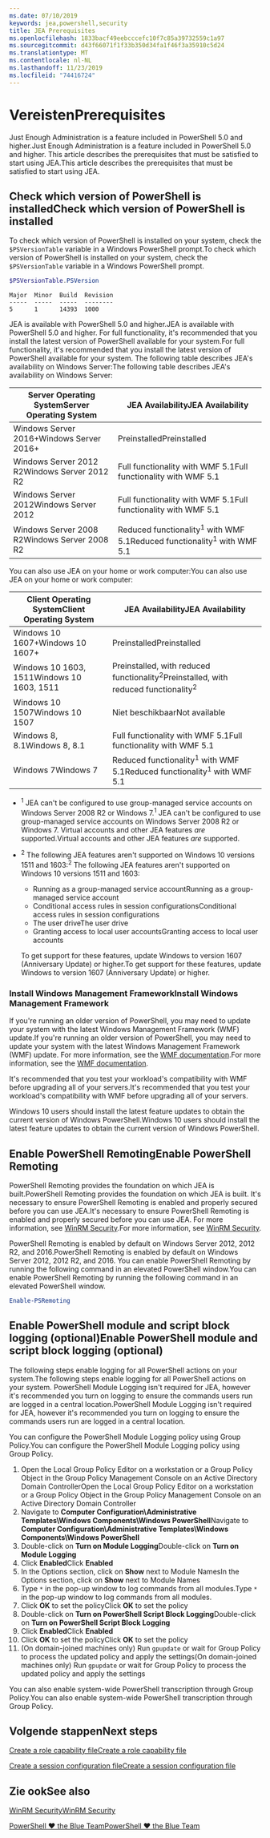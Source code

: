 ```yaml
---
ms.date: 07/10/2019
keywords: jea,powershell,security
title: JEA Prerequisites
ms.openlocfilehash: 1833bacf49eebcccefc10f7c85a39732559c1a97
ms.sourcegitcommit: d43f66071f1f33b350d34fa1f46f3a35910c5d24
ms.translationtype: MT
ms.contentlocale: nl-NL
ms.lasthandoff: 11/23/2019
ms.locfileid: "74416724"
---
```

# <a name="prerequisites"></a><span data-ttu-id="2c81c-103">Vereisten</span><span class="sxs-lookup"><span data-stu-id="2c81c-103">Prerequisites</span></span>

<span data-ttu-id="2c81c-104">Just Enough Administration is a feature included in PowerShell 5.0 and higher.</span><span class="sxs-lookup"><span data-stu-id="2c81c-104">Just Enough Administration is a feature included in PowerShell 5.0 and higher.</span></span> <span data-ttu-id="2c81c-105">This article describes the prerequisites that must be satisfied to start using JEA.</span><span class="sxs-lookup"><span data-stu-id="2c81c-105">This article describes the prerequisites that must be satisfied to start using JEA.</span></span>


## <a name="check-which-version-of-powershell-is-installed"></a><span data-ttu-id="2c81c-106">Check which version of PowerShell is installed</span><span class="sxs-lookup"><span data-stu-id="2c81c-106">Check which version of PowerShell is installed</span></span>

<span data-ttu-id="2c81c-107">To check which version of PowerShell is installed on your system, check the `$PSVersionTable` variable in a Windows PowerShell prompt.</span><span class="sxs-lookup"><span data-stu-id="2c81c-107">To check which version of PowerShell is installed on your system, check the `$PSVersionTable` variable in a Windows PowerShell prompt.</span></span>

```powershell
$PSVersionTable.PSVersion
```

```Output
Major  Minor  Build  Revision
-----  -----  -----  --------
5      1      14393  1000
```

<span data-ttu-id="2c81c-108">JEA is available with PowerShell 5.0 and higher.</span><span class="sxs-lookup"><span data-stu-id="2c81c-108">JEA is available with PowerShell 5.0 and higher.</span></span> <span data-ttu-id="2c81c-109">For full functionality, it's recommended that you install the latest version of PowerShell available for your system.</span><span class="sxs-lookup"><span data-stu-id="2c81c-109">For full functionality, it's recommended that you install the latest version of PowerShell available for your system.</span></span> <span data-ttu-id="2c81c-110">The following table describes JEA's availability on Windows Server:</span><span class="sxs-lookup"><span data-stu-id="2c81c-110">The following table describes JEA's availability on Windows Server:</span></span>

| <span data-ttu-id="2c81c-111">Server Operating System</span><span class="sxs-lookup"><span data-stu-id="2c81c-111">Server Operating System</span></span> |                <span data-ttu-id="2c81c-112">JEA Availability</span><span class="sxs-lookup"><span data-stu-id="2c81c-112">JEA Availability</span></span>                |
| ----------------------- | ---------------------------------------------- |
| <span data-ttu-id="2c81c-113">Windows Server 2016+</span><span class="sxs-lookup"><span data-stu-id="2c81c-113">Windows Server 2016+</span></span>    | <span data-ttu-id="2c81c-114">Preinstalled</span><span class="sxs-lookup"><span data-stu-id="2c81c-114">Preinstalled</span></span>                                   |
| <span data-ttu-id="2c81c-115">Windows Server 2012 R2</span><span class="sxs-lookup"><span data-stu-id="2c81c-115">Windows Server 2012 R2</span></span>  | <span data-ttu-id="2c81c-116">Full functionality with WMF 5.1</span><span class="sxs-lookup"><span data-stu-id="2c81c-116">Full functionality with WMF 5.1</span></span>                |
| <span data-ttu-id="2c81c-117">Windows Server 2012</span><span class="sxs-lookup"><span data-stu-id="2c81c-117">Windows Server 2012</span></span>     | <span data-ttu-id="2c81c-118">Full functionality with WMF 5.1</span><span class="sxs-lookup"><span data-stu-id="2c81c-118">Full functionality with WMF 5.1</span></span>                |
| <span data-ttu-id="2c81c-119">Windows Server 2008 R2</span><span class="sxs-lookup"><span data-stu-id="2c81c-119">Windows Server 2008 R2</span></span>  | <span data-ttu-id="2c81c-120">Reduced functionality<sup>1</sup> with WMF 5.1</span><span class="sxs-lookup"><span data-stu-id="2c81c-120">Reduced functionality<sup>1</sup> with WMF 5.1</span></span> |

<span data-ttu-id="2c81c-121">You can also use JEA on your home or work computer:</span><span class="sxs-lookup"><span data-stu-id="2c81c-121">You can also use JEA on your home or work computer:</span></span>

| <span data-ttu-id="2c81c-122">Client Operating System</span><span class="sxs-lookup"><span data-stu-id="2c81c-122">Client Operating System</span></span> |                   <span data-ttu-id="2c81c-123">JEA Availability</span><span class="sxs-lookup"><span data-stu-id="2c81c-123">JEA Availability</span></span>                   |
| ----------------------- | ---------------------------------------------------- |
| <span data-ttu-id="2c81c-124">Windows 10 1607+</span><span class="sxs-lookup"><span data-stu-id="2c81c-124">Windows 10 1607+</span></span>        | <span data-ttu-id="2c81c-125">Preinstalled</span><span class="sxs-lookup"><span data-stu-id="2c81c-125">Preinstalled</span></span>                                         |
| <span data-ttu-id="2c81c-126">Windows 10 1603, 1511</span><span class="sxs-lookup"><span data-stu-id="2c81c-126">Windows 10 1603, 1511</span></span>   | <span data-ttu-id="2c81c-127">Preinstalled, with reduced functionality<sup>2</sup></span><span class="sxs-lookup"><span data-stu-id="2c81c-127">Preinstalled, with reduced functionality<sup>2</sup></span></span> |
| <span data-ttu-id="2c81c-128">Windows 10 1507</span><span class="sxs-lookup"><span data-stu-id="2c81c-128">Windows 10 1507</span></span>         | <span data-ttu-id="2c81c-129">Niet beschikbaar</span><span class="sxs-lookup"><span data-stu-id="2c81c-129">Not available</span></span>                                        |
| <span data-ttu-id="2c81c-130">Windows 8, 8.1</span><span class="sxs-lookup"><span data-stu-id="2c81c-130">Windows 8, 8.1</span></span>          | <span data-ttu-id="2c81c-131">Full functionality with WMF 5.1</span><span class="sxs-lookup"><span data-stu-id="2c81c-131">Full functionality with WMF 5.1</span></span>                      |
| <span data-ttu-id="2c81c-132">Windows 7</span><span class="sxs-lookup"><span data-stu-id="2c81c-132">Windows 7</span></span>               | <span data-ttu-id="2c81c-133">Reduced functionality<sup>1</sup> with WMF 5.1</span><span class="sxs-lookup"><span data-stu-id="2c81c-133">Reduced functionality<sup>1</sup> with WMF 5.1</span></span>       |

- <span data-ttu-id="2c81c-134"><sup>1</sup> JEA can't be configured to use group-managed service accounts on Windows Server 2008 R2 or Windows 7.</span><span class="sxs-lookup"><span data-stu-id="2c81c-134"><sup>1</sup> JEA can't be configured to use group-managed service accounts on Windows Server 2008 R2 or Windows 7.</span></span> <span data-ttu-id="2c81c-135">Virtual accounts and other JEA features *are* supported.</span><span class="sxs-lookup"><span data-stu-id="2c81c-135">Virtual accounts and other JEA features *are* supported.</span></span>

- <span data-ttu-id="2c81c-136"><sup>2</sup> The following JEA features aren't supported on Windows 10 versions 1511 and 1603:</span><span class="sxs-lookup"><span data-stu-id="2c81c-136"><sup>2</sup> The following JEA features aren't supported on Windows 10 versions 1511 and 1603:</span></span>

  - <span data-ttu-id="2c81c-137">Running as a group-managed service account</span><span class="sxs-lookup"><span data-stu-id="2c81c-137">Running as a group-managed service account</span></span>
  - <span data-ttu-id="2c81c-138">Conditional access rules in session configurations</span><span class="sxs-lookup"><span data-stu-id="2c81c-138">Conditional access rules in session configurations</span></span>
  - <span data-ttu-id="2c81c-139">The user drive</span><span class="sxs-lookup"><span data-stu-id="2c81c-139">The user drive</span></span>
  - <span data-ttu-id="2c81c-140">Granting access to local user accounts</span><span class="sxs-lookup"><span data-stu-id="2c81c-140">Granting access to local user accounts</span></span>

  <span data-ttu-id="2c81c-141">To get support for these features, update Windows to version 1607 (Anniversary Update) or higher.</span><span class="sxs-lookup"><span data-stu-id="2c81c-141">To get support for these features, update Windows to version 1607 (Anniversary Update) or higher.</span></span>

### <a name="install-windows-management-framework"></a><span data-ttu-id="2c81c-142">Install Windows Management Framework</span><span class="sxs-lookup"><span data-stu-id="2c81c-142">Install Windows Management Framework</span></span>

<span data-ttu-id="2c81c-143">If you're running an older version of PowerShell, you may need to update your system with the latest Windows Management Framework (WMF) update.</span><span class="sxs-lookup"><span data-stu-id="2c81c-143">If you're running an older version of PowerShell, you may need to update your system with the latest Windows Management Framework (WMF) update.</span></span> <span data-ttu-id="2c81c-144">For more information, see the [WMF documentation](/powershell/scripting/wmf/overview).</span><span class="sxs-lookup"><span data-stu-id="2c81c-144">For more information, see the [WMF documentation](/powershell/scripting/wmf/overview).</span></span>

<span data-ttu-id="2c81c-145">It's recommended that you test your workload's compatibility with WMF before upgrading all of your servers.</span><span class="sxs-lookup"><span data-stu-id="2c81c-145">It's recommended that you test your workload's compatibility with WMF before upgrading all of your servers.</span></span>

<span data-ttu-id="2c81c-146">Windows 10 users should install the latest feature updates to obtain the current version of Windows PowerShell.</span><span class="sxs-lookup"><span data-stu-id="2c81c-146">Windows 10 users should install the latest feature updates to obtain the current version of Windows PowerShell.</span></span>

## <a name="enable-powershell-remoting"></a><span data-ttu-id="2c81c-147">Enable PowerShell Remoting</span><span class="sxs-lookup"><span data-stu-id="2c81c-147">Enable PowerShell Remoting</span></span>

<span data-ttu-id="2c81c-148">PowerShell Remoting provides the foundation on which JEA is built.</span><span class="sxs-lookup"><span data-stu-id="2c81c-148">PowerShell Remoting provides the foundation on which JEA is built.</span></span> <span data-ttu-id="2c81c-149">It's necessary to ensure PowerShell Remoting is enabled and properly secured before you can use JEA.</span><span class="sxs-lookup"><span data-stu-id="2c81c-149">It's necessary to ensure PowerShell Remoting is enabled and properly secured before you can use JEA.</span></span> <span data-ttu-id="2c81c-150">For more information, see [WinRM Security](/powershell/scripting/learn/remoting/winrmsecurity).</span><span class="sxs-lookup"><span data-stu-id="2c81c-150">For more information, see [WinRM Security](/powershell/scripting/learn/remoting/winrmsecurity).</span></span>

<span data-ttu-id="2c81c-151">PowerShell Remoting is enabled by default on Windows Server 2012, 2012 R2, and 2016.</span><span class="sxs-lookup"><span data-stu-id="2c81c-151">PowerShell Remoting is enabled by default on Windows Server 2012, 2012 R2, and 2016.</span></span> <span data-ttu-id="2c81c-152">You can enable PowerShell Remoting by running the following command in an elevated PowerShell window.</span><span class="sxs-lookup"><span data-stu-id="2c81c-152">You can enable PowerShell Remoting by running the following command in an elevated PowerShell window.</span></span>

```powershell
Enable-PSRemoting
```

## <a name="enable-powershell-module-and-script-block-logging-optional"></a><span data-ttu-id="2c81c-153">Enable PowerShell module and script block logging (optional)</span><span class="sxs-lookup"><span data-stu-id="2c81c-153">Enable PowerShell module and script block logging (optional)</span></span>

<span data-ttu-id="2c81c-154">The following steps enable logging for all PowerShell actions on your system.</span><span class="sxs-lookup"><span data-stu-id="2c81c-154">The following steps enable logging for all PowerShell actions on your system.</span></span> <span data-ttu-id="2c81c-155">PowerShell Module Logging isn't required for JEA, however it's recommended you turn on logging to ensure the commands users run are logged in a central location.</span><span class="sxs-lookup"><span data-stu-id="2c81c-155">PowerShell Module Logging isn't required for JEA, however it's recommended you turn on logging to ensure the commands users run are logged in a central location.</span></span>

<span data-ttu-id="2c81c-156">You can configure the PowerShell Module Logging policy using Group Policy.</span><span class="sxs-lookup"><span data-stu-id="2c81c-156">You can configure the PowerShell Module Logging policy using Group Policy.</span></span>

1. <span data-ttu-id="2c81c-157">Open the Local Group Policy Editor on a workstation or a Group Policy Object in the Group Policy Management Console on an Active Directory Domain Controller</span><span class="sxs-lookup"><span data-stu-id="2c81c-157">Open the Local Group Policy Editor on a workstation or a Group Policy Object in the Group Policy Management Console on an Active Directory Domain Controller</span></span>
2. <span data-ttu-id="2c81c-158">Navigate to **Computer Configuration\\Administrative Templates\\Windows Components\\Windows PowerShell**</span><span class="sxs-lookup"><span data-stu-id="2c81c-158">Navigate to **Computer Configuration\\Administrative Templates\\Windows Components\\Windows PowerShell**</span></span>
3. <span data-ttu-id="2c81c-159">Double-click on **Turn on Module Logging**</span><span class="sxs-lookup"><span data-stu-id="2c81c-159">Double-click on **Turn on Module Logging**</span></span>
4. <span data-ttu-id="2c81c-160">Click **Enabled**</span><span class="sxs-lookup"><span data-stu-id="2c81c-160">Click **Enabled**</span></span>
5. <span data-ttu-id="2c81c-161">In the Options section, click on **Show** next to Module Names</span><span class="sxs-lookup"><span data-stu-id="2c81c-161">In the Options section, click on **Show** next to Module Names</span></span>
6. <span data-ttu-id="2c81c-162">Type `*` in the pop-up window to log commands from all modules.</span><span class="sxs-lookup"><span data-stu-id="2c81c-162">Type `*` in the pop-up window to log commands from all modules.</span></span>
7. <span data-ttu-id="2c81c-163">Click **OK** to set the policy</span><span class="sxs-lookup"><span data-stu-id="2c81c-163">Click **OK** to set the policy</span></span>
8. <span data-ttu-id="2c81c-164">Double-click on **Turn on PowerShell Script Block Logging**</span><span class="sxs-lookup"><span data-stu-id="2c81c-164">Double-click on **Turn on PowerShell Script Block Logging**</span></span>
9. <span data-ttu-id="2c81c-165">Click **Enabled**</span><span class="sxs-lookup"><span data-stu-id="2c81c-165">Click **Enabled**</span></span>
10. <span data-ttu-id="2c81c-166">Click **OK** to set the policy</span><span class="sxs-lookup"><span data-stu-id="2c81c-166">Click **OK** to set the policy</span></span>
11. <span data-ttu-id="2c81c-167">(On domain-joined machines only) Run `gpupdate` or wait for Group Policy to process the updated policy and apply the settings</span><span class="sxs-lookup"><span data-stu-id="2c81c-167">(On domain-joined machines only) Run `gpupdate` or wait for Group Policy to process the updated policy and apply the settings</span></span>

<span data-ttu-id="2c81c-168">You can also enable system-wide PowerShell transcription through Group Policy.</span><span class="sxs-lookup"><span data-stu-id="2c81c-168">You can also enable system-wide PowerShell transcription through Group Policy.</span></span>

## <a name="next-steps"></a><span data-ttu-id="2c81c-169">Volgende stappen</span><span class="sxs-lookup"><span data-stu-id="2c81c-169">Next steps</span></span>

[<span data-ttu-id="2c81c-170">Create a role capability file</span><span class="sxs-lookup"><span data-stu-id="2c81c-170">Create a role capability file</span></span>](role-capabilities.md)

[<span data-ttu-id="2c81c-171">Create a session configuration file</span><span class="sxs-lookup"><span data-stu-id="2c81c-171">Create a session configuration file</span></span>](session-configurations.md)

## <a name="see-also"></a><span data-ttu-id="2c81c-172">Zie ook</span><span class="sxs-lookup"><span data-stu-id="2c81c-172">See also</span></span>

[<span data-ttu-id="2c81c-173">WinRM Security</span><span class="sxs-lookup"><span data-stu-id="2c81c-173">WinRM Security</span></span>](/powershell/scripting/learn/remoting/winrmsecurity)

[<span data-ttu-id="2c81c-174">PowerShell ♥ the Blue Team</span><span class="sxs-lookup"><span data-stu-id="2c81c-174">PowerShell ♥ the Blue Team</span></span>](https://devblogs.microsoft.com/powershell/powershell-the-blue-team/)
